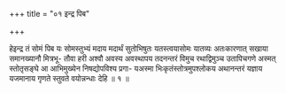 +++
title = "०१ इन्द्र पिब"

+++

हेइन्द्र तं सोमं पिब यः सोमस्तुभ्यं मदाय मदार्थं सुतोभिषुतः यतस्त्वयासोमः यातव्यः अतःकारणात् सखाया समानख्यानौ मित्रभू- तौवा हरी अश्वौ अवस्य अवस्थापय तदनन्तरं विमुच रथाद्विमुञ्च उतापिचगणे अस्मत् स्तोतृसङ्घे आ आभिमुख्येन निषद्योपविश्य प्रगा- यअस्मा भिःकृतंस्तोत्रमुपश्लोकय अथानन्तरं यज्ञाय यजमानाय गृणते स्तुवते वयोन्नन्धाः देहि ॥ १ ॥